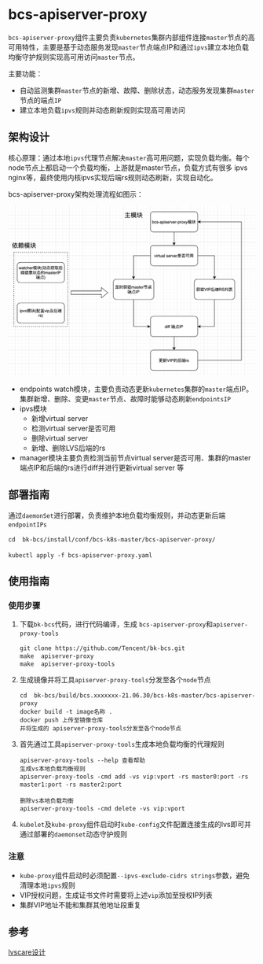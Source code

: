 # bcs-apiserver-proxy

`bcs-apiserver-proxy`组件主要负责`kubernetes`集群内部组件连接`master`节点的高可用特性，主要是基于动态服务发现`master`节点端点IP和通过`ipvs`建立本地负载均衡守护规则实现高可用访问`master`节点。

主要功能：

* 自动监测集群`master`节点的新增、故障、删除状态，动态服务发现集群`master`节点的端点`IP`
* 建立本地负载`ipvs`规则并动态刷新规则实现高可用访问

## 架构设计

核心原理：通过本地`ipvs`代理节点解决`master`高可用问题，实现负载均衡。每个node节点上都启动一个负载均衡，上游就是master节点，负载方式有很多 ipvs nginx等，最终使用内核ipvs实现后端rs规则动态刷新，实现自动化。

bcs-apiserver-proxy架构处理流程如图示：

![bcs-apiserver-proxy处理流程图](./img/bcs-apiserver-proxy架构.png)

* endpoints watch模块，主要负责动态更新`kubernetes`集群的`master`端点IP。集群新增、删除、变更`master`节点、故障时能够动态刷新`endpointsIP`
* ipvs模块
  * 新增virtual server
  * 检测virtual server是否可用
  * 删除virtual server
  * 新增、删除LVS后端的rs
* manager模块主要负责检测当前节点virtual server是否可用、集群的master端点IP和后端的rs进行diff并进行更新virtual server	等

## 部署指南

通过`daemonSet`进行部署，负责维护本地负载均衡规则，并动态更新后端`endpointIPs`

```
cd  bk-bcs/install/conf/bcs-k8s-master/bcs-apiserver-proxy/

kubectl apply -f bcs-apiserver-proxy.yaml
```

## 使用指南

### 使用步骤
1. 下载`bk-bcs`代码，进行代码编译，生成 `bcs-apiserver-proxy`和`apiserver-proxy-tools`
    
    ```
    git clone https://github.com/Tencent/bk-bcs.git
    make  apiserver-proxy
    make  apiserver-proxy-tools
    ```
2. 生成镜像并将工具`apiserver-proxy-tools`分发至各个`node`节点

    ```
    cd  bk-bcs/build/bcs.xxxxxxx-21.06.30/bcs-k8s-master/bcs-apiserver-proxy
    docker build -t image名称 .
    docker push 上传至镜像仓库
    并将生成的 apiserver-proxy-tools分发至各个node节点
    ``` 
3. 首先通过工具`apiserver-proxy-tools`生成本地负载均衡的代理规则
    
    ```
    apiserver-proxy-tools --help 查看帮助
    生成vs本地负载均衡规则
    apiserver-proxy-tools -cmd add -vs vip:vport -rs master0:port -rs master1:port -rs master2:port
    
    删除vs本地负载均衡
    apiserver-proxy-tools -cmd delete -vs vip:vport 
    ```       
4. `kubelet`及`kube-proxy`组件启动时`kube-config`文件配置连接生成的lvs即可并通过部署的`daemonset`动态守护规则

### 注意
* `kube-proxy`组件启动时必须配置`--ipvs-exclude-cidrs strings`参数，避免清理本地`ipvs`规则
* VIP授权问题，生成证书文件时需要将上述`vip`添加至授权IP列表
* 集群VIP地址不能和集群其他地址段重复

## 参考
   [lvscare设计](https://github.com/sealyun/lvscare) 

